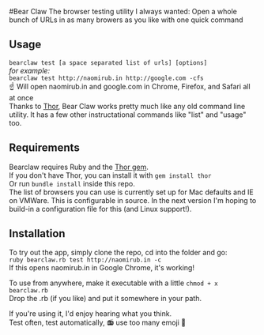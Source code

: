 #Bear Claw
The browser testing utility I always wanted: Open a whole bunch of URLs in as many browers as you like with one quick command

## Usage
```bearclaw test [a space separated list of urls] [options]```    
*for example:*    
```bearclaw test http://naomirub.in http://google.com -cfs```    
:point_up: Will open naomirub.in and google.com in Chrome, Firefox, and Safari all at once    
Thanks to [Thor](http://whatisthor.com/), Bear Claw works pretty much like any old command line utility. It has a few other instructational commands like "list" and "usage" too.

## Requirements
Bearclaw requires Ruby and the [Thor gem](http://whatisthor.com/).    
If you don't have Thor, you can install it with ```gem install thor```    
Or run ```bundle install``` inside this repo.    
The list of browsers you can use is currently set up for Mac defaults and IE on VMWare. This is configurable in source. In the next version I'm hoping to build-in a configuration file for this (and Linux support!).

## Installation
To try out the app, simply clone the repo, cd into the folder and go:    
```ruby bearclaw.rb test http://naomirub.in -c```    
If this opens naomirub.in in Google Chrome, it's working!

To use from anywhere, make it executable with a little ```chmod + x bearclaw.rb```       
Drop the .rb (if you like) and put it somewhere in your path.

If you're using it, I'd enjoy hearing what you think.    
Test often, test automatically, :radio: use too many emoji :japanese_goblin:
